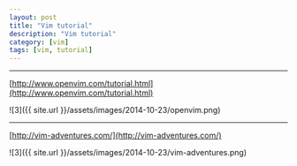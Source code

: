 ```yaml
---
layout: post
title: "Vim tutorial"
description: "Vim tutorial"
category: [vim]
tags: [vim, tutorial]
---
```


---------------------------------------

[http://www.openvim.com/tutorial.html](http://www.openvim.com/tutorial.html)

![3]({{ site.url }}/assets/images/2014-10-23/openvim.png)

----------------------------------------

[http://vim-adventures.com/](http://vim-adventures.com/)

![3]({{ site.url }}/assets/images/2014-10-23/vim-adventures.png)

